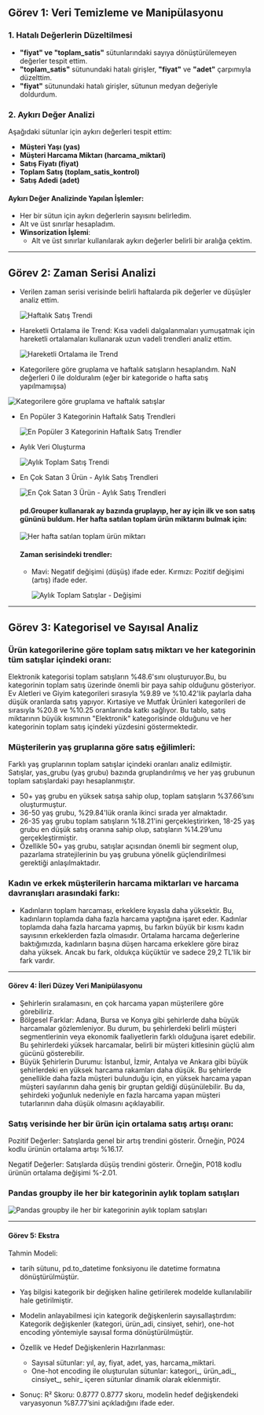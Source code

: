 ## Görev 1: Veri Temizleme ve Manipülasyonu

### 1. Hatalı Değerlerin Düzeltilmesi
- **"fiyat" ve "toplam_satis"** sütunlarındaki sayıya dönüştürülemeyen değerler tespit ettim.
- **"toplam_satis"** sütunundaki hatalı girişler, **"fiyat"** ve **"adet"** çarpımıyla düzelttim.
- **"fiyat"** sütunundaki hatalı girişler, sütunun medyan değeriyle doldurdum.

### 2. Aykırı Değer Analizi
Aşağıdaki sütunlar için aykırı değerleri tespit ettim:
- **Müşteri Yaşı (yas)**
- **Müşteri Harcama Miktarı (harcama_miktari)**
- **Satış Fiyatı (fiyat)**
- **Toplam Satış (toplam_satis_kontrol)**
- **Satış Adedi (adet)**

#### Aykırı Değer Analizinde Yapılan İşlemler:
- Her bir sütun için aykırı değerlerin sayısını belirledim.
- Alt ve üst sınırlar hesapladım.
- **Winsorization İşlemi**:
  - Alt ve üst sınırlar kullanılarak aykırı değerler belirli bir aralığa çektim.

---

## Görev 2: Zaman Serisi Analizi

- Verilen zaman serisi verisinde belirli haftalarda pik değerler ve düşüşler analiz ettim.

  ![Haftalık Satış Trendi](https://github.com/selvataas/Patika_NewMind_AI_Task/blob/master/Haftal%C4%B1k%20Sat%C4%B1%C5%9F%20Trendi%20-%20Pik%20ve%20D%C3%BC%C5%9F%C3%BC%C5%9F%20Noktalar%C4%B1.png)

- Hareketli Ortalama ile Trend: Kısa vadeli dalgalanmaları yumuşatmak için hareketli ortalamaları kullanarak uzun vadeli trendleri analiz ettim.
  
  ![Hareketli Ortalama ile Trend](https://github.com/selvataas/Patika_NewMind_AI_Task/blob/master/Hareketli%20Ortalama%20ile%20Haftal%C4%B1k%20Sat%C4%B1%C5%9F%20Trendi.png)

- Kategorilere göre gruplama ve haftalık satışların hesaplandım. NaN değerleri 0 ile dolduralım (eğer bir kategoride o hafta satış yapılmamışsa)
  
 ![Kategorilere göre gruplama ve haftalık satışlar](https://github.com/selvataas/Patika_NewMind_AI_Task/blob/master/Haftal%C4%B1k%20Kategori%20Sat%C4%B1%C5%9F%20Trendleri.png)

- En Popüler 3 Kategorinin Haftalık Satış Trendleri
  
  ![En Popüler 3 Kategorinin Haftalık Satış Trendler](https://github.com/selvataas/Patika_NewMind_AI_Task/blob/master/En%20Pop%C3%BCler%203%20Kategorinin%20Haftal%C4%B1k%20Sat%C4%B1%C5%9F%20Trendleri.png)

 - Aylık Veri Oluşturma
   
     ![Aylık Toplam Satış Trendi](https://github.com/selvataas/Patika_NewMind_AI_Task/blob/master/Ayl%C4%B1k%20Toplam%20Sat%C4%B1%C5%9F%20Trendi.png)
   
- En Çok Satan 3 Ürün - Aylık Satış Trendleri

  ![En Çok Satan 3 Ürün - Aylık Satış Trendleri](https://github.com/selvataas/Patika_NewMind_AI_Task/blob/master/En%20%C3%87ok%20Satan%203%20%C3%9Cr%C3%BCn%20-%20Ayl%C4%B1k%20Sat%C4%B1%C5%9F%20Trendleri.png)

  #### pd.Grouper kullanarak ay bazında gruplayıp, her ay için ilk ve son satış gününü buldum. Her hafta satılan toplam ürün miktarını bulmak için:

   ![Her hafta satılan toplam ürün miktarı](https://github.com/selvataas/Patika_NewMind_AI_Task/blob/master/Haftal%C4%B1k%20Sat%C4%B1lan%20%C3%9Cr%C3%BCn%20Adedi.png)

  #### Zaman serisindeki trendler:
  - Mavi: Negatif değişimi (düşüş) ifade eder. Kırmızı: Pozitif değişimi (artış) ifade eder.

    ![Aylık Toplam Satışlar - Değişimi](https://github.com/selvataas/Patika_NewMind_AI_Task/blob/master/Ayl%C4%B1k%20Toplam%20Sat%C4%B1%C5%9Flar.png)
    
---

## Görev 3: Kategorisel ve Sayısal Analiz 

### Ürün kategorilerine göre toplam satış miktarı ve her kategorinin tüm satışlar içindeki oranı: 

Elektronik kategorisi toplam satışların %48.6'sını oluşturuyor.Bu, bu kategorinin toplam satış üzerinde önemli bir paya sahip olduğunu gösteriyor. Ev Aletleri ve Giyim kategorileri sırasıyla %9.89 ve %10.42'lik paylarla daha düşük oranlarda satış yapıyor. Kırtasiye ve Mutfak Ürünleri kategorileri de sırasıyla %20.8 ve %10.25 oranlarında katkı sağlıyor. Bu tablo, satış miktarının büyük kısmının "Elektronik" kategorisinde olduğunu ve her kategorinin toplam satış içindeki yüzdesini göstermektedir.

### Müşterilerin yaş gruplarına göre satış eğilimleri: 

Farklı yaş gruplarının toplam satışlar içindeki oranları analiz edilmiştir. Satışlar, yas_grubu (yaş grubu) bazında gruplandırılmış ve her yaş grubunun toplam satışlardaki payı hesaplanmıştır.

- 50+ yaş grubu en yüksek satışa sahip olup, toplam satışların %37.66’sını oluşturmuştur.
- 36-50 yaş grubu, %29.84'lük oranla ikinci sırada yer almaktadır.
- 26-35 yaş grubu toplam satışların %18.21'ini gerçekleştirirken, 18-25 yaş grubu en düşük satış oranına sahip olup, satışların %14.29’unu gerçekleştirmiştir.
- Özellikle 50+ yaş grubu, satışlar açısından önemli bir segment olup, pazarlama stratejilerinin bu yaş grubuna yönelik güçlendirilmesi gerektiği anlaşılmaktadır.

### Kadın ve erkek müşterilerin harcama miktarları ve harcama davranışları arasındaki farkı:
- Kadınların toplam harcaması, erkeklere kıyasla daha yüksektir. Bu, kadınların toplamda daha fazla harcama yaptığına işaret eder. Kadınlar toplamda daha fazla harcama yapmış, bu farkın büyük bir kısmı kadın sayısının erkeklerden fazla olmasıdır. Ortalama harcama değerlerine baktığımızda, kadınların başına düşen harcama erkeklere göre biraz daha yüksek. Ancak bu fark, oldukça küçüktür ve sadece 29,2 TL'lik bir fark vardır.
  
---

#### Görev 4: İleri Düzey Veri Manipülasyonu

- Şehirlerin sıralamasını, en çok harcama yapan müşterilere göre görebiliriz.
- Bölgesel Farklar: Adana, Bursa ve Konya gibi şehirlerde daha büyük harcamalar gözlemleniyor. Bu durum, bu şehirlerdeki belirli müşteri segmentlerinin veya ekonomik faaliyetlerin farklı olduğuna işaret edebilir. Bu şehirlerdeki yüksek harcamalar, belirli bir müşteri kitlesinin güçlü alım gücünü gösterebilir.
- Büyük Şehirlerin Durumu: İstanbul, İzmir, Antalya ve Ankara gibi büyük şehirlerdeki en yüksek harcama rakamları daha düşük. Bu şehirlerde genellikle daha fazla müşteri bulunduğu için, en yüksek harcama yapan müşteri sayılarının daha geniş bir gruptan geldiği düşünülebilir. Bu da, şehirdeki yoğunluk nedeniyle en fazla harcama yapan müşteri tutarlarının daha düşük olmasını açıklayabilir.

### Satış verisinde her bir ürün için ortalama satış artışı oranı:

Pozitif Değerler: Satışlarda genel bir artış trendini gösterir. Örneğin, P024 kodlu ürünün ortalama artışı %16.17.

Negatif Değerler: Satışlarda düşüş trendini gösterir. Örneğin, P018 kodlu ürünün ortalama değişimi %-2.01.

### Pandas groupby ile her bir kategorinin aylık toplam satışları

 ![ Pandas groupby ile her bir kategorinin aylık toplam satışları](https://github.com/selvataas/Patika_NewMind_AI_Task/blob/master/indir.png)
 
---

#### Görev 5: Ekstra 

Tahmin Modeli:

- tarih sütunu, pd.to_datetime fonksiyonu ile datetime formatına dönüştürülmüştür.
- Yaş bilgisi kategorik bir değişken haline getirilerek modelde kullanılabilir hale getirilmiştir.
- Modelin anlayabilmesi için kategorik değişkenlerin sayısallaştırdım:  Kategorik değişkenler (kategori, ürün_adi, cinsiyet, sehir), one-hot encoding yöntemiyle sayısal forma dönüştürülmüştür.
- Özellik ve Hedef Değişkenlerin Hazırlanması:

   - Sayısal sütunlar: yıl, ay, fiyat, adet, yas, harcama_miktari.
   - One-hot encoding ile oluşturulan sütunlar: kategori_, ürün_adi_, cinsiyet_, sehir_ içeren sütunlar dinamik olarak eklenmiştir.

- Sonuç: R² Skoru: 0.8777
  0.8777 skoru, modelin hedef değişkendeki varyasyonun %87.77’sini açıkladığını ifade eder.
